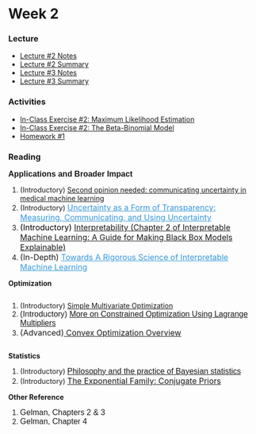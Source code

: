 # Week 2

### Lecture
- [Lecture #2 Notes](./Lectures/lecture_2_notes.ipynb)
- [Lecture #2 Summary](./Summary/lecture_2_summary.ipynb)
- [Lecture #3 Notes](./Lectures/lecture_3_notes.ipynb)
- [Lecture #3 Summary](./Summary/lecture_3_summary.ipynb)

### Activities
- [In-Class Exercise #2: Maximum Likelihood Estimation](https://deepnote.com/project/AM207Fall202102maximumlikelihoodestimation-3QUUCMJJS-KsIo5vmP5Apg)
- [In-Class Exercise #2: The Beta-Binomial Model](https://deepnote.com/project/AM207Fall202103betabinomialmodel-Q8B_KVAsTIGzsGuyrIi42w)
- [Homework #1](./HW/AM207_HW1.ipynb)

### Reading
<p><strong><span style="font-family: sans-serif; font-size: 1rem;">Applications and Broader Impact</span></strong></p>
<ol>
    <li>(Introductory) <a class="inline_disabled" href="https://www.nature.com/articles/s41746-020-00367-3" target="_blank" rel="noopener">Second opinion needed: communicating uncertainty in medical machine learning</a></li>
    <li>(Introductory)&nbsp;<span style="color: #3598db;"><a class="inline_disabled" style="color: #3598db;" href="https://arxiv.org/pdf/2011.07586.pdf" target="_blank" rel="noopener"><span style="font-family: inherit; font-size: 1rem;">Uncertainty as a Form of Transparency: Measuring, Communicating, and Using Uncertainty</span></a></span></li>
    <li><span style="color: #3598db;"><span style="font-family: inherit; font-size: 1rem;"><span style="color: #000000;">(Introductory)</span> <a class="inline_disabled" href="https://christophm.github.io/interpretable-ml-book/interpretability.html" target="_blank" rel="noopener">Interpretability (Chapter 2 of Interpretable Machine Learning: A Guide for Making Black Box Models Explainable)</a></span></span></li>
    <li><span style="color: var(--ic-brand-font-color-dark); font-family: inherit; font-size: 1rem;"><span style="color: var(--ic-brand-font-color-dark); font-family: inherit; font-size: 1rem;">(In-Depth)&nbsp;</span></span><span style="color: #3598db;"><a class="inline_disabled" style="color: #3598db;" href="https://arxiv.org/pdf/1702.08608.pdf" target="_blank" rel="noopener"><span style="font-family: inherit; font-size: 1rem;">Towards A Rigorous Science of Interpretable Machine Learning</span></a></span></li>
</ol>
<p><strong>Optimization</strong></p>
<div class="page" title="Page 1">
    <div class="layoutArea">
        <div class="column">
            <ol>
                <li><span>(Introductory) </span><span><a href="http://www2.econ.iastate.edu/classes/econ500/hallam/documents/Opt_Simple_Multi_000.pdf">Simple Multivariate Optimization</a></span></li>
                <li><span style="font-family: sans-serif; font-size: 1rem;">(Introductory)&nbsp;</span><a class="instructure_file_link instructure_scribd_file inline_disabled" title="Lagrange Multipliers - Iowa State University.pdf" href="https://canvas.harvard.edu/courses/93151/files/12980900?wrap=1" target="_blank" rel="noopener" data-canvas-previewable="false" data-api-endpoint="https://canvas.harvard.edu/api/v1/courses/93151/files/12980900" data-api-returntype="File"><span style="font-family: sans-serif; font-size: 1rem;">More on Constrained Optimization Using Lagrange Multipliers</span></a></li>
                <li><span style="font-family: inherit; font-size: 1rem;">(Advanced)</span><a style="font-family: inherit; font-size: 1rem;" href="http://cs229.stanford.edu/section/cs229-cvxopt.pdf">&nbsp;<span style="font-family: inherit; font-size: 1rem;">Convex Optimization Overview</span></a></li>
            </ol>
        </div>
    </div>
</div>
<p><strong>Statistics</strong></p>
<ol>
    <li>(Introductory) <a href="http://www.stat.columbia.edu/~gelman/research/published/philosophy.pdf"><span style="font-family: sans-serif; font-size: 1rem;">Philosophy and the practice of Bayesian statistics</span></a></li>
    <li>(Introductory)&nbsp;<a href="https://people.eecs.berkeley.edu/~jordan/courses/260-spring10/other-readings/chapter9.pdf"><span style="font-family: inherit; font-size: 1rem;">The Exponential Family: Conjugate Priors</span></a></li>
</ol>
<p><strong>Other Reference</strong></p>
<ol>
    <li><span style="font-family: sans-serif; font-size: 1rem;">Gelman, Chapters 2 &amp; 3</span></li>
    <li><span style="font-family: sans-serif; font-size: 1rem;">Gelman, Chapter 4</span></li>
</ol>
